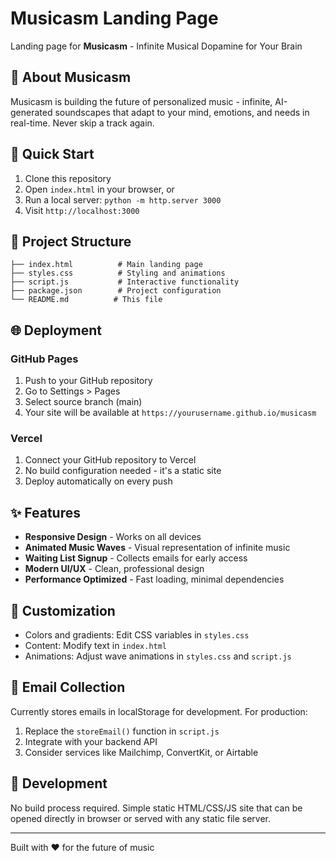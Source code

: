 # Musicasm Landing Page

Landing page for **Musicasm** - Infinite Musical Dopamine for Your Brain

## 🎵 About Musicasm

Musicasm is building the future of personalized music - infinite, AI-generated soundscapes that adapt to your mind, emotions, and needs in real-time. Never skip a track again.

## 🚀 Quick Start

1. Clone this repository
2. Open `index.html` in your browser, or
3. Run a local server: `python -m http.server 3000`
4. Visit `http://localhost:3000`

## 📁 Project Structure

```
├── index.html          # Main landing page
├── styles.css          # Styling and animations
├── script.js           # Interactive functionality
├── package.json        # Project configuration
└── README.md          # This file
```

## 🌐 Deployment

### GitHub Pages
1. Push to your GitHub repository
2. Go to Settings > Pages
3. Select source branch (main)
4. Your site will be available at `https://yourusername.github.io/musicasm`

### Vercel
1. Connect your GitHub repository to Vercel
2. No build configuration needed - it's a static site
3. Deploy automatically on every push

## ✨ Features

- **Responsive Design** - Works on all devices
- **Animated Music Waves** - Visual representation of infinite music
- **Waiting List Signup** - Collects emails for early access
- **Modern UI/UX** - Clean, professional design
- **Performance Optimized** - Fast loading, minimal dependencies

## 🎨 Customization

- Colors and gradients: Edit CSS variables in `styles.css`
- Content: Modify text in `index.html`
- Animations: Adjust wave animations in `styles.css` and `script.js`

## 📧 Email Collection

Currently stores emails in localStorage for development. For production:

1. Replace the `storeEmail()` function in `script.js`
2. Integrate with your backend API
3. Consider services like Mailchimp, ConvertKit, or Airtable

## 🔧 Development

No build process required. Simple static HTML/CSS/JS site that can be opened directly in browser or served with any static file server.

---

Built with ❤️ for the future of music